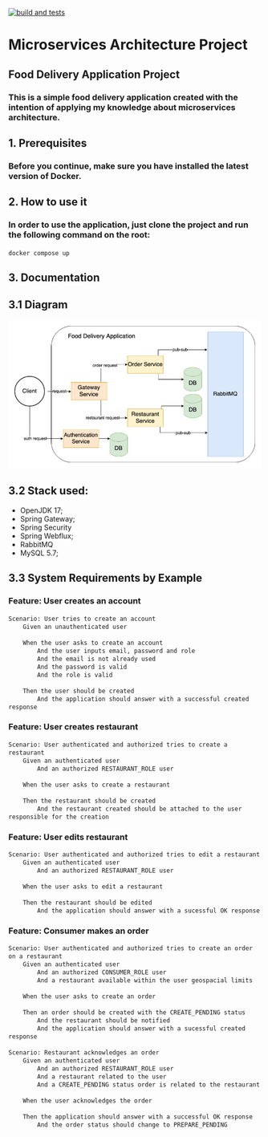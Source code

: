 [![build and tests](https://github.com/gustavosdelgado/microservices_architecture/actions/workflows/github-actions.yml/badge.svg)](https://github.com/gustavosdelgado/microservices_architecture/actions/workflows/github-actions.yml)

# Microservices Architecture Project

## Food Delivery Application Project

### This is a simple food delivery application created with the intention of applying my knowledge about microservices architecture.

## 1. Prerequisites

### Before you continue, make sure you have installed the latest version of Docker.

## 2. How to use it

### In order to use the application, just clone the project and run the following command on the root:

`docker compose up`

## 3. Documentation

## 3.1 Diagram

![Architecture Diagram](./doc/img/microservice_architecture.jpg "Diagram")

## 3.2 Stack used:

 - OpenJDK 17;
 - Spring Gateway;
 - Spring Security
 - Spring Webflux;
 - RabbitMQ
 - MySQL 5.7;

## 3.3 System Requirements by Example

### Feature: User creates an account
    Scenario: User tries to create an account
        Given an unauthenticated user
        
        When the user asks to create an account
            And the user inputs email, password and role
            And the email is not already used
            And the password is valid
            And the role is valid

        Then the user should be created
            And the application should answer with a successful created response

### Feature: User creates restaurant
    Scenario: User authenticated and authorized tries to create a restaurant
        Given an authenticated user
            And an authorized RESTAURANT_ROLE user
        
        When the user asks to create a restaurant

        Then the restaurant should be created
            And the restaurant created should be attached to the user responsible for the creation

### Feature: User edits restaurant
    Scenario: User authenticated and authorized tries to edit a restaurant
        Given an authenticated user
            And an authorized RESTAURANT_ROLE user
        
        When the user asks to edit a restaurant

        Then the restaurant should be edited
            And the application should answer with a sucessful OK response

### Feature: Consumer makes an order
    Scenario: User authenticated and authorized tries to create an order on a restaurant
        Given an authenticated user
            And an authorized CONSUMER_ROLE user
            And a restaurant available within the user geospacial limits
        
        When the user asks to create an order

        Then an order should be created with the CREATE_PENDING status
            And the restaurant should be notified
            And the application should answer with a sucessful created response

    Scenario: Restaurant acknowledges an order 
        Given an authenticated user
            And an authorized RESTAURANT_ROLE user
            And a restaurant related to the user
            And a CREATE_PENDING status order is related to the restaurant
        
        When the user acknowledges the order

        Then the application should answer with a successful OK response
            And the order status should change to PREPARE_PENDING
